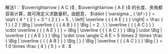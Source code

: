 解法1： $\overrightarrow { A C }$ , $\overrightarrow { A E }$ 的长度、夹角都容易计算，故可用定义求数量积，由题意， $\ddot { \varsigma _ { \bf i } } = \sqrt { 4 ^ { 2 } + 3 ^ { 2 } } = 5 , \ \left| \overline { { { A E } } } \right| = \frac { 1 } { 2 } \Big | \overline { { { A B } } } \Big | = 2 , \ \ \overline { { { A C } } } \cdot \overline { { { A E } } } = \Big | \overline { { { A C } } } \Big | \cdot \Big | \overline { { { A E } } } \Big | \cdot \cos \angle C A E = 5 \times 2 \times \frac { \Big | \overline { { { A B } } } \Big | } { \Big | \overline { { { A C } } } \Big | } = 1 0 \times \frac { 4 } { 5 } = 8 . $
